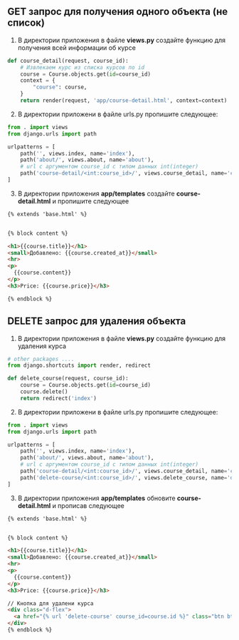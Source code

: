 ## GET запрос для получения одного объекта (не список)

1. В директории приложения в файле **views.py** создайте функцию для получения всей информации об курсе
```python
def course_detail(request, course_id):
    # Извлекаем курс из списка курсов по id
    course = Course.objects.get(id=course_id)
    context = {
        "course": course,
    }
    return render(request, 'app/course-detail.html', context=context)
```

2. В директории приложени в файле urls.py пропишите следующее:
```python
from . import views
from django.urls import path

urlpatterns = [
    path('', views.index, name='index'),
    path('about/', views.about, name='about'),
    # url с аргументом course_id с типом данных int(integer)
    path('course-detail/<int:course_id>/', views.course_detail, name='course-detail')
]
```

3. В директории приложения **app/templates** создайте **course-detail.html** и пропишите следующее

```html
{% extends 'base.html' %}


{% block content %}

<h1>{{course.title}}</h1>
<small>Добавлено: {{course.created_at}}</small>
<hr>
<p>
  {{course.content}}
</p>
<h3>Price: {{course.price}}</h3>

{% endblock %}
```

## DELETE запрос для удаления объекта

1. В директории приложения в файле **views.py** создайте функцию для удаления курса
```python
# other packages ....
from django.shortcuts import render, redirect

def delete_course(request, course_id):
    course = Course.objects.get(id=course_id)
    course.delete()
    return redirect('index')
```

2. В директории приложени в файле urls.py пропишите следующее:
```python
from . import views
from django.urls import path

urlpatterns = [
    path('', views.index, name='index'),
    path('about/', views.about, name='about'),
    # url с аргументом course_id с типом данных int(integer)
    path('course-detail/<int:course_id>/', views.course_detail, name='course-detail'),
    path('delete-course/<int:course_id>/', views.delete_course, name='delete-course')
]
```



3. В директории приложения **app/templates** обновите **course-detail.html** и прописав следующее

```html
{% extends 'base.html' %}


{% block content %}

<h1>{{course.title}}</h1>
<small>Добавлено: {{course.created_at}}</small>
<hr>
<p>
  {{course.content}}
</p>
<h3>Price: {{course.price}}</h3>

// Кнопка для удалени курса
<div class="d-flex">
  <a href="{% url 'delete-course' course_id=course.id %}" class="btn btn-danger ml-auto d-block">Удалить курс</a>
</div>
{% endblock %}
```
